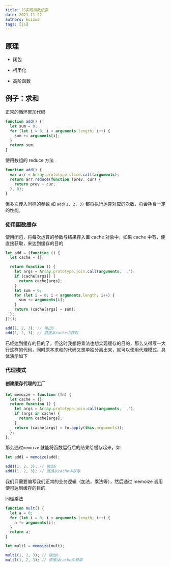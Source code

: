 ```yaml
---
title: JS实现函数缓存
date: 2021-11-22
authors: kuizuo
tags: [js]
---
```


<!-- truncate -->

## 原理

- 闭包
- 柯里化

- 高阶函数

## 例子：求和

正常的循环累加代码

```javascript
function add() {
  let sum = 0;
  for (let i = 0; i < arguments.length; i++) {
    sum += arguments[i];
  }
  return sum;
}
```

使用数组的 reduce 方法

```javascript
function add() {
  var arr = Array.prototype.slice.call(arguments);
  return arr.reduce(function (prev, cur) {
    return prev + cur;
  }, 0);
}
```

但多次传入同样的参数 如 `add(1, 2, 3)` 都将执行运算对应的次数，将会耗费一定的性能。

### 使用函数缓存

使用闭包，将每次运算的参数与结果存入置 cache 对象中，如果 cache 中有，便直接获取，来达到缓存的目的

```javascript
let add = (function () {
  let cache = {};

  return function () {
    let args = Array.prototype.join.call(arguments, ',');
    if (cache[args]) {
      return cache[args];
    }
    let sum = 0;
    for (let i = 0; i < arguments.length; i++) {
      sum += arguments[i];
    }
    return (cache[args] = sum);
  };
})();

add(1, 2, 3); // 输出6
add(1, 2, 3); // 直接从cache中获取
```

已经达到缓存的目的了，但这时我想将乘法也想实现缓存的目的，那么又得写一大行这样的代码，同时原本求和的代码又想单独分离出来，就可以使用代理模式，具体演示如下

### 代理模式

#### 创建缓存代理的工厂

```javascript
let memoize = function (fn) {
  let cache = {};
  return function () {
    let args = Array.prototype.join.call(arguments, ',');
    if (args in cache) {
      return cache[args];
    }
    return (cache[args] = fn.apply(this.arguments));
  };
};
```

那么通过`memoize` 就能将函数运行后的结果给缓存起来，如

```javascript
let add1 = memoize(add);

add1(1, 2, 3); // 输出6
add1(1, 2, 3); // 直接从cache中获取
```

我们只需要编写我们正常的业务逻辑（加法，乘法等），然后通过 memoize 调用 便可达到缓存的目的

同理乘法

```javascript
function mult() {
  let a = 0;
  for (let i = 0; i < arguments.length; i++) {
    a *= arguments[i];
  }
  return a;
}

let mult1 = memoize(mult);

mult1(1, 2, 3); // 输出6
mult1(1, 2, 3); // 直接从cache中获取
```
